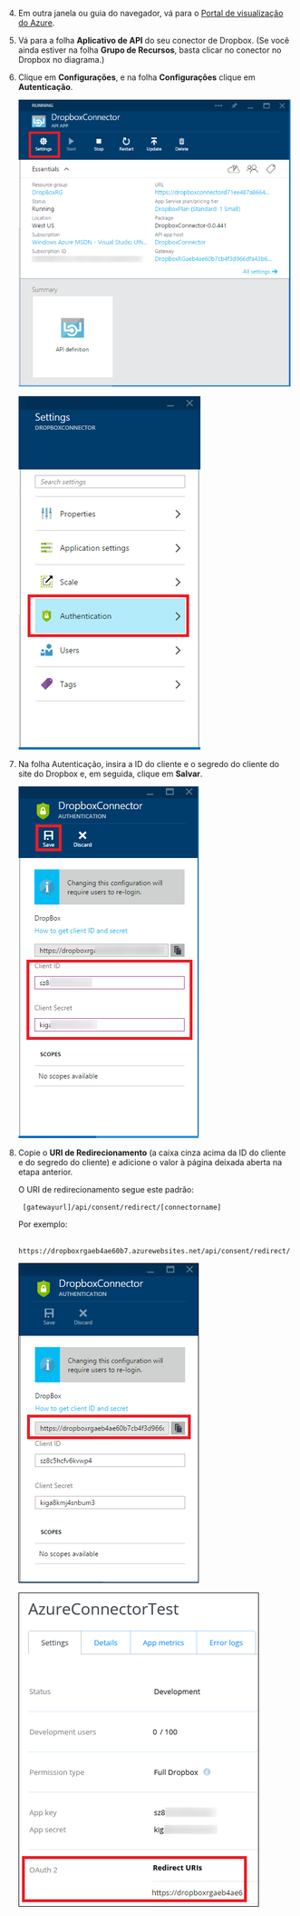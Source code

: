 4. Em outra janela ou guia do navegador, vá para o [Portal de visualização do Azure](https://portal.azure.com).

3. Vá para a folha **Aplicativo de API** do seu conector de Dropbox. (Se você ainda estiver na folha **Grupo de Recursos**, basta clicar no conector no Dropbox no diagrama.)

4. Clique em **Configurações**, e na folha **Configurações** clique em **Autenticação**.

	![Clique em Configurações](./media/app-service-api-exchange-dropbox-settings/clicksettings.png)

	![Clique em Autenticação](./media/app-service-api-exchange-dropbox-settings/clickauth.png)

5. Na folha Autenticação, insira a ID do cliente e o segredo do cliente do site do Dropbox e, em seguida, clique em **Salvar**.

	![Insira as configurações e clique em Salvar](./media/app-service-api-exchange-dropbox-settings/authblade.png)

3. Copie o **URI de Redirecionamento** (a caixa cinza acima da ID do cliente e do segredo do cliente) e adicione o valor à página deixada aberta na etapa anterior.

	O URI de redirecionamento segue este padrão:

		[gatewayurl]/api/consent/redirect/[connectorname]

	Por exemplo:

		https://dropboxrgaeb4ae60b7.azurewebsites.net/api/consent/redirect/DropboxConnector

	![Obter URI de redirecionamento](./media/app-service-api-exchange-dropbox-settings/redirecturi.png)

	![Criar aplicativo Dropbox](./media/app-service-api-exchange-dropbox-settings/dbappsettings2.png)

<!---HONumber=August15_HO6-->
